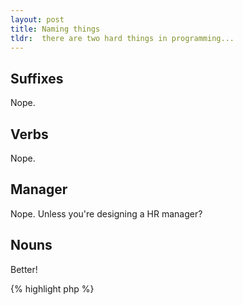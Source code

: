 ```yaml
---
layout: post
title: Naming things
tldr:  there are two hard things in programming...
---
```


## Suffixes

Nope.

## Verbs

Nope.

## Manager

Nope. Unless you're designing a HR manager?


## Nouns

Better!

{% highlight php %}

<?php
namespace Acme\Multilingue;

interace Translator
{
    public function translate($sentence, $locale = null);
}

{% endhighlight %}

{% gist docteurklein/9778800 %}
